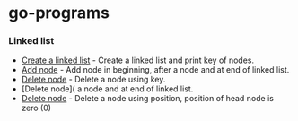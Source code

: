 # go-programs

### Linked list

* [Create a linked list](https://github.com/bhawani021/go-programs/blob/master/linkedlist/linked_list_display/main.go) - Create a linked list and print key of nodes.
* [Add node](https://github.com/bhawani021/go-programs/blob/master/linkedlist/linked_list_insertion/main.go) - Add node in beginning, after a node and at end of linked list.
* [Delete node](https://github.com/bhawani021/go-programs/blob/master/linkedlist/linked_list_delete_using_key/main.go) - Delete a node using key.
* [Delete node]( a node and at end of linked list.
* [Delete node](https://github.com/bhawani021/go-programs/blob/master/linkedlist/linked_list_delete_using_position/main.go) - Delete a node using position, position of head node is zero (0)